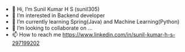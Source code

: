 - 👋 Hi, I’m Sunil Kumar H S (sunil305)
- 👀 I’m interested in Backend developer
- 🌱 I’m currently learning Spring(Java) and Machine Learning(Python)
- 💞️ I’m looking to collaborate on ...
- 📫 How to reach me https://www.linkedin.com/in/sunil-kumar-h-s-297199202

<!---
sunil305/sunil305 is a ✨ special ✨ repository because its `README.md` (this file) appears on your GitHub profile.
You can click the Preview link to take a look at your changes.
--->
